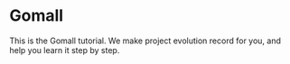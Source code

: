 # Gomall
This is the Gomall tutorial. We make project evolution record for you, and help you learn it step by step.